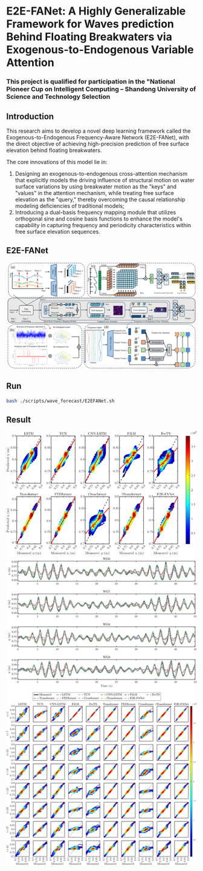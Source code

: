 # E2E-FANet: A Highly Generalizable Framework for Waves prediction Behind Floating Breakwaters via Exogenous-to-Endogenous Variable Attention


### This project is qualified for participation in the "National Pioneer Cup on Intelligent Computing – Shandong University of Science and Technology Selection

## Introduction

This research aims to develop a novel deep learning framework called the Exogenous-to-Endogenous Frequency-Aware Network (E2E-FANet), with the direct objective of achieving high-precision prediction of free surface elevation behind floating breakwaters. 

The core innovations of this model lie in:
1) Designing an exogenous-to-endogenous cross-attention mechanism that explicitly models the driving influence of structural motion on water surface variations by using breakwater motion as the "keys" and "values" in the attention mechanism, while treating free surface elevation as the "query," thereby overcoming the causal relationship modeling deficiencies of traditional models; 
2) Introducing a dual-basis frequency mapping module that utilizes orthogonal sine and cosine basis functions to enhance the model's capability in capturing frequency and periodicity characteristics within free surface elevation sequences.

## E2E-FANet
![Framework of the proposed E2E-FANet](figure/image.png)

## Run
```bash
bash ./scripts/wave_forecast/E2EFANet.sh
```

## Result
![图片描述](figure/result1.png)
![图片描述](figure/result2.png)
![图片描述](figure/result3.png)